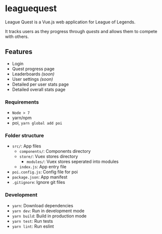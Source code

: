 # leaguequest

League Quest is a Vue.js web application for League of Legends. 

It tracks users as they progress through *quests* and allows them to compete with others.

## Features
- Login
- Quest progress page
- Leaderboards *(soon)*
- User settings *(soon)*
- Detailed per user stats page
- Detailed overall stats page

### Requirements
- `Node > 7`
- yarn/npm
- poi, `yarn global add poi`

### Folder structure
- `src/`: App files
  - `components/`: Components directory
  - `store/`: Vuex stores directory
    - `modules/`: Vuex stores seperated into modules
  - `index.js`: App entry file
- `poi.config.js`: Config file for poi
- `package.json`: App manifest
- `.gitignore`: Ignore git files

### Development
- `yarn`: Download dependencies
- `yarn dev`: Run in development mode
- `yarn build`: Build in production mode
- `yarn test`: Run tests
- `yarn lint`: Run eslint
